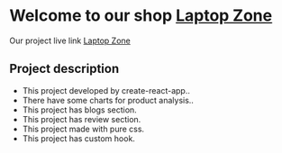 # Welcome to our shop <u>Laptop Zone</u>

Our project live link [Laptop Zone](https://uday-assignment-9.netlify.app/)

## Project description

- This project developed by create-react-app..
- There have some charts for product analysis..
- This project has blogs section.
- This project has review section.
- This project made with pure css.
- This project has custom hook.
